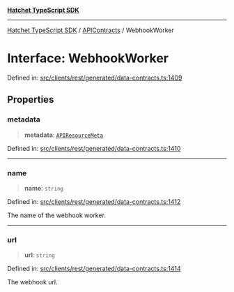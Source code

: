 [**Hatchet TypeScript SDK**](../../../../README.md)

***

[Hatchet TypeScript SDK](../../../../README.md) / [APIContracts](../README.md) / WebhookWorker

# Interface: WebhookWorker

Defined in: [src/clients/rest/generated/data-contracts.ts:1409](https://github.com/hatchet-dev/hatchet/blob/0288a24f2e9f14787135b399bd47182f4d1260d9/sdks/typescript/src/clients/rest/generated/data-contracts.ts#L1409)

## Properties

### metadata

> **metadata**: [`APIResourceMeta`](APIResourceMeta.md)

Defined in: [src/clients/rest/generated/data-contracts.ts:1410](https://github.com/hatchet-dev/hatchet/blob/0288a24f2e9f14787135b399bd47182f4d1260d9/sdks/typescript/src/clients/rest/generated/data-contracts.ts#L1410)

***

### name

> **name**: `string`

Defined in: [src/clients/rest/generated/data-contracts.ts:1412](https://github.com/hatchet-dev/hatchet/blob/0288a24f2e9f14787135b399bd47182f4d1260d9/sdks/typescript/src/clients/rest/generated/data-contracts.ts#L1412)

The name of the webhook worker.

***

### url

> **url**: `string`

Defined in: [src/clients/rest/generated/data-contracts.ts:1414](https://github.com/hatchet-dev/hatchet/blob/0288a24f2e9f14787135b399bd47182f4d1260d9/sdks/typescript/src/clients/rest/generated/data-contracts.ts#L1414)

The webhook url.

